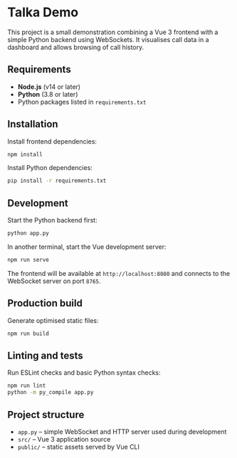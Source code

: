 # Talka Demo

This project is a small demonstration combining a Vue 3 frontend with a simple Python
backend using WebSockets. It visualises call data in a dashboard and allows
browsing of call history.

## Requirements

- **Node.js** (v14 or later)
- **Python** (3.8 or later)
- Python packages listed in `requirements.txt`

## Installation

Install frontend dependencies:

```bash
npm install
```

Install Python dependencies:

```bash
pip install -r requirements.txt
```

## Development

Start the Python backend first:

```bash
python app.py
```

In another terminal, start the Vue development server:

```bash
npm run serve
```

The frontend will be available at `http://localhost:8080` and connects to the
WebSocket server on port `8765`.

## Production build

Generate optimised static files:

```bash
npm run build
```

## Linting and tests

Run ESLint checks and basic Python syntax checks:

```bash
npm run lint
python -m py_compile app.py
```

## Project structure

- `app.py` – simple WebSocket and HTTP server used during development
- `src/` – Vue 3 application source
- `public/` – static assets served by Vue CLI

